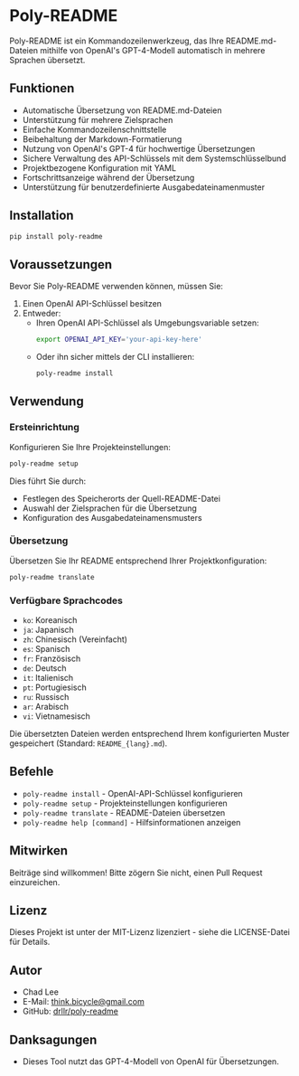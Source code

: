 # Poly-README

Poly-README ist ein Kommandozeilenwerkzeug, das Ihre README.md-Dateien mithilfe von OpenAI's GPT-4-Modell automatisch in mehrere Sprachen übersetzt.

## Funktionen

- Automatische Übersetzung von README.md-Dateien
- Unterstützung für mehrere Zielsprachen
- Einfache Kommandozeilenschnittstelle
- Beibehaltung der Markdown-Formatierung
- Nutzung von OpenAI's GPT-4 für hochwertige Übersetzungen
- Sichere Verwaltung des API-Schlüssels mit dem Systemschlüsselbund
- Projektbezogene Konfiguration mit YAML
- Fortschrittsanzeige während der Übersetzung
- Unterstützung für benutzerdefinierte Ausgabedateinamenmuster

## Installation

```bash
pip install poly-readme
```

## Voraussetzungen

Bevor Sie Poly-README verwenden können, müssen Sie:

1. Einen OpenAI API-Schlüssel besitzen
2. Entweder:
   - Ihren OpenAI API-Schlüssel als Umgebungsvariable setzen:
     ```bash
     export OPENAI_API_KEY='your-api-key-here'
     ```
   - Oder ihn sicher mittels der CLI installieren:
     ```bash
     poly-readme install
     ```

## Verwendung

### Ersteinrichtung

Konfigurieren Sie Ihre Projekteinstellungen:

```bash
poly-readme setup
```

Dies führt Sie durch:

- Festlegen des Speicherorts der Quell-README-Datei
- Auswahl der Zielsprachen für die Übersetzung
- Konfiguration des Ausgabedateinamensmusters

### Übersetzung

Übersetzen Sie Ihr README entsprechend Ihrer Projektkonfiguration:

```bash
poly-readme translate
```

### Verfügbare Sprachcodes

- `ko`: Koreanisch
- `ja`: Japanisch
- `zh`: Chinesisch (Vereinfacht)
- `es`: Spanisch
- `fr`: Französisch
- `de`: Deutsch
- `it`: Italienisch
- `pt`: Portugiesisch
- `ru`: Russisch
- `ar`: Arabisch
- `vi`: Vietnamesisch

Die übersetzten Dateien werden entsprechend Ihrem konfigurierten Muster gespeichert (Standard: `README_{lang}.md`).

## Befehle

- `poly-readme install` - OpenAI-API-Schlüssel konfigurieren
- `poly-readme setup` - Projekteinstellungen konfigurieren
- `poly-readme translate` - README-Dateien übersetzen
- `poly-readme help [command]` - Hilfsinformationen anzeigen

## Mitwirken

Beiträge sind willkommen! Bitte zögern Sie nicht, einen Pull Request einzureichen.

## Lizenz

Dieses Projekt ist unter der MIT-Lizenz lizenziert - siehe die LICENSE-Datei für Details.

## Autor

- Chad Lee
- E-Mail: think.bicycle@gmail.com
- GitHub: [drllr/poly-readme](https://github.com/drllr/poly-readme)

## Danksagungen

- Dieses Tool nutzt das GPT-4-Modell von OpenAI für Übersetzungen.